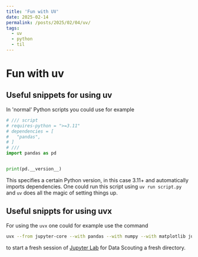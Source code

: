 ```yaml
---
title: 'Fun with UV'
date: 2025-02-14
permalink: /posts/2025/02/04/uv/
tags:
  - uv
  - python
  - til
---
```


# Fun with uv

## Useful snippets for using uv

In 'normal' Python scripts you could use for example

```python
# /// script
# requires-python = ">=3.11"
# dependencies = [
#   "pandas",
# ]
# ///
import pandas as pd


print(pd.__version__)

```

This specifies a certain Python version, in this case 3.11+ and automatically imports dependencies. One could run this script using `uv run script.py` and `uv` does all the magic of setting things up.

## Useful snippts for using uvx

For using the `uvx` one could for example use the command

```bash
uvx --from jupyter-core --with pandas --with numpy --with matplotlib jupyter lab
```

to start a fresh session of [Jupyter Lab](https://jupyter.org/install) for Data Scouting a fresh directory.
